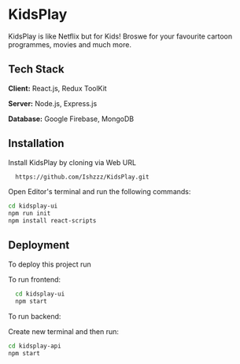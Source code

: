 # KidsPlay
KidsPlay is like Netflix but for Kids! Broswe for your favourite cartoon programmes, movies and much more. 

## Tech Stack

**Client:** React.js, Redux ToolKit

**Server:** Node.js, Express.js

**Database:** Google Firebase, MongoDB

## Installation

Install KidsPlay by cloning via Web URL

```bash
  https://github.com/Ishzzz/KidsPlay.git
```
Open Editor's terminal and run the following commands:
```bash
cd kidsplay-ui
npm run init 
npm install react-scripts
```

## Deployment

To deploy this project run

To run frontend:

```bash
  cd kidsplay-ui
  npm start
```
To run backend:

Create new terminal and then run: 
```bash
cd kidsplay-api
npm start
```
